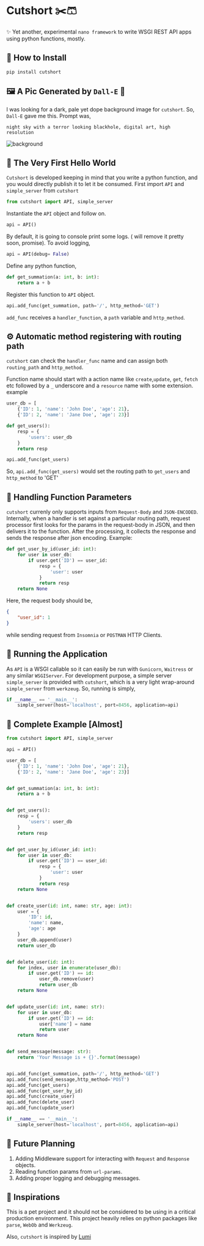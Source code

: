 # **Cutshort** ✂️🩳
✨ Yet another, experimental `nano framework` to write WSGI REST API apps using python functions, mostly. 

## 💾 How to Install
`pip install cutshort`

## 🖼️ A Pic Generated by `Dall-E` 🤖
I was looking for a dark, pale yet dope background image for `cutshort`. So, `Dall-E` gave me this.
Prompt was, 
```commandline
night sky with a terror looking blackhole, digital art, high resolution
```
![background](/img/background.png)

## 📖 The Very First Hello World
`Cutshort` is developed keeping in mind that you write a python function, and you would directly publish it to let it be consumed.
 First import `API` and `simple_server` from `cutshort`
```python
from cutshort import API, simple_server
```
Instantiate the `API` object and follow on.
```python
api = API()
```
By default, it is going to console print some logs. ( will remove it pretty soon, promise).
To avoid logging, 
```python
api = API(debug= False)
```
Define any python function,
```python
def get_summation(a: int, b: int):
    return a + b
```
Register this function to `API` object. 
```python
api.add_func(get_summation, path='/', http_method='GET')
```
`add_func` receives a `handler_function`, a `path` variable and `http_method`. 

## ⚙️ Automatic method registering with routing path
`cutshort` can check the `handler_func` name and can assign both `routing_path` and `http_method`. 

Function name should start with a action name like `create`,`update`, `get`, `fetch` etc followed by a `_` underscore and
a `resource` name with some extension. example
```python
user_db = [
    {'ID': 1, 'name': 'John Doe', 'age': 21},
    {'ID': 2, 'name': 'Jane Doe', 'age': 23}]

def get_users():
    resp = {
        'users': user_db
    }
    return resp

api.add_func(get_users)
```
So, `api.add_func(get_users)` would set the routing path to `get_users` and `http_method` to 'GET'

## 🧺 Handling Function Parameters
`cutshort` currenly only supports inputs from `Request-Body` and `JSON-ENCODED`. Internally, when a handler is set against
a particular routing path, request processor first looks for the params in the request-body in JSON, and then delivers it
to the function. After the processing, it collects the response and sends the response after json encoding.
Example:
```python
def get_user_by_id(user_id: int):
    for user in user_db:
        if user.get('ID') == user_id:
            resp = {
                'user': user
            }
            return resp
    return None
```
Here, the request body should be, 
```json
{
	"user_id": 1
}
```
while sending request from `Insomnia` or `POSTMAN` HTTP Clients.

## 🚜 Running the Application
As `API` is a WSGI callable so it can easily be run with `Gunicorn`, `Waitress` or any similar `WSGIServer`. 
For development purpose, a simple server `simple_server` is provided with `cutshort`, which is a very light wrap-around `simple_server` from
`werkzeug`. So,  running is simply, 
```python
if __name__ == '__main__':
    simple_server(host='localhost', port=8456, application=api)
```

## 📜 Complete Example [Almost]
```python
from cutshort import API, simple_server

api = API()

user_db = [
    {'ID': 1, 'name': 'John Doe', 'age': 21},
    {'ID': 2, 'name': 'Jane Doe', 'age': 23}]


def get_summation(a: int, b: int):
    return a + b


def get_users():
    resp = {
        'users': user_db
    }
    return resp


def get_user_by_id(user_id: int):
    for user in user_db:
        if user.get('ID') == user_id:
            resp = {
                'user': user
            }
            return resp
    return None


def create_user(id: int, name: str, age: int):
    user = {
        'ID': id,
        'name': name,
        'age': age
    }
    user_db.append(user)
    return user_db


def delete_user(id: int):
    for index, user in enumerate(user_db):
        if user.get('ID') == id:
            user_db.remove(user)
            return user_db
    return None


def update_user(id: int, name: str):
    for user in user_db:
        if user.get('ID') == id:
            user['name'] = name
            return user
    return None


def send_message(message: str):
    return 'Your Message is + {}'.format(message)


api.add_func(get_summation, path='/', http_method='GET')
api.add_func(send_message,http_method='POST')
api.add_func(get_users)
api.add_func(get_user_by_id)
api.add_func(create_user)
api.add_func(delete_user)
api.add_func(update_user)

if __name__ == '__main__':
    simple_server(host='localhost', port=8456, application=api)
```

## 🔮 Future Planning
1. Adding Middleware support for interacting with `Request` and `Response` objects.
2. Reading function params from `url-params`.
3. Adding proper logging and debugging messages. 


## 🧚 Inspirations
This is a pet project and it should not be considered to be using in a critical production environment. This project 
heavily relies on python packages like `parse`, `WebOb` and `Werkzeug`. 

Also, `cutshort` is inspired by [Lumi](https://github.com/Tanmoy741127/lumi)
